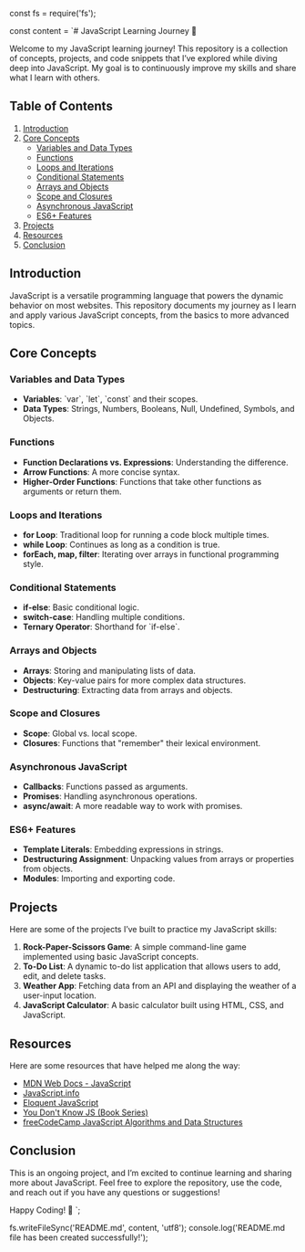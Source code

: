 const fs = require('fs');

const content = `# JavaScript Learning Journey 🚀

Welcome to my JavaScript learning journey! This repository is a collection of concepts, projects, and code snippets that I’ve explored while diving deep into JavaScript. My goal is to continuously improve my skills and share what I learn with others.

## Table of Contents

1. [Introduction](#introduction)
2. [Core Concepts](#core-concepts)
   - [Variables and Data Types](#variables-and-data-types)
   - [Functions](#functions)
   - [Loops and Iterations](#loops-and-iterations)
   - [Conditional Statements](#conditional-statements)
   - [Arrays and Objects](#arrays-and-objects)
   - [Scope and Closures](#scope-and-closures)
   - [Asynchronous JavaScript](#asynchronous-javascript)
   - [ES6+ Features](#es6-features)
3. [Projects](#projects)
4. [Resources](#resources)
5. [Conclusion](#conclusion)

## Introduction

JavaScript is a versatile programming language that powers the dynamic behavior on most websites. This repository documents my journey as I learn and apply various JavaScript concepts, from the basics to more advanced topics.

## Core Concepts

### Variables and Data Types
- **Variables**: \`var\`, \`let\`, \`const\` and their scopes.
- **Data Types**: Strings, Numbers, Booleans, Null, Undefined, Symbols, and Objects.

### Functions
- **Function Declarations vs. Expressions**: Understanding the difference.
- **Arrow Functions**: A more concise syntax.
- **Higher-Order Functions**: Functions that take other functions as arguments or return them.

### Loops and Iterations
- **for Loop**: Traditional loop for running a code block multiple times.
- **while Loop**: Continues as long as a condition is true.
- **forEach, map, filter**: Iterating over arrays in functional programming style.

### Conditional Statements
- **if-else**: Basic conditional logic.
- **switch-case**: Handling multiple conditions.
- **Ternary Operator**: Shorthand for \`if-else\`.

### Arrays and Objects
- **Arrays**: Storing and manipulating lists of data.
- **Objects**: Key-value pairs for more complex data structures.
- **Destructuring**: Extracting data from arrays and objects.
  
### Scope and Closures
- **Scope**: Global vs. local scope.
- **Closures**: Functions that "remember" their lexical environment.

### Asynchronous JavaScript
- **Callbacks**: Functions passed as arguments.
- **Promises**: Handling asynchronous operations.
- **async/await**: A more readable way to work with promises.

### ES6+ Features
- **Template Literals**: Embedding expressions in strings.
- **Destructuring Assignment**: Unpacking values from arrays or properties from objects.
- **Modules**: Importing and exporting code.

## Projects

Here are some of the projects I’ve built to practice my JavaScript skills:

1. **Rock-Paper-Scissors Game**: A simple command-line game implemented using basic JavaScript concepts.
2. **To-Do List**: A dynamic to-do list application that allows users to add, edit, and delete tasks.
3. **Weather App**: Fetching data from an API and displaying the weather of a user-input location.
4. **JavaScript Calculator**: A basic calculator built using HTML, CSS, and JavaScript.

## Resources

Here are some resources that have helped me along the way:

- [MDN Web Docs - JavaScript](https://developer.mozilla.org/en-US/docs/Web/JavaScript)
- [JavaScript.info](https://javascript.info/)
- [Eloquent JavaScript](https://eloquentjavascript.net/)
- [You Don't Know JS (Book Series)](https://github.com/getify/You-Dont-Know-JS)
- [freeCodeCamp JavaScript Algorithms and Data Structures](https://www.freecodecamp.org/learn/javascript-algorithms-and-data-structures/)

## Conclusion

This is an ongoing project, and I’m excited to continue learning and sharing more about JavaScript. Feel free to explore the repository, use the code, and reach out if you have any questions or suggestions!

Happy Coding! 🎉
`;

fs.writeFileSync('README.md', content, 'utf8');
console.log('README.md file has been created successfully!');
